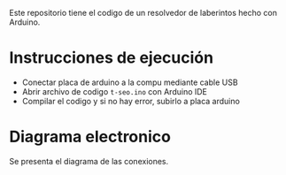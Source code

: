 Este repositorio tiene el codigo de un resolvedor de laberintos hecho con Arduino.

# Instrucciones de ejecución 

- Conectar placa de arduino a la compu mediante cable USB 
- Abrir archivo de codigo `t-seo.ino` con Arduino IDE
- Compilar el codigo y si no hay error, subirlo a placa arduino
 


# Diagrama electronico 

Se presenta el diagrama de las conexiones.